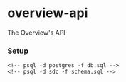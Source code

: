 # overview-api
The Overview's API


### Setup
    <!-- psql -d postgres -f db.sql -->
    <!-- psql -d sdc -f schema.sql -->
